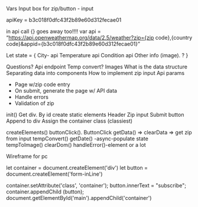 Vars
Input box for zip/button - input

apiKey = b3c018f0dfc43f2b89e60d312fecae01


in api call {} goes away too!!!!
var api = “https://api.openweathermap.org/data/2.5/weather?zip={zip code},{country code}&appid={b3c018f0dfc43f2b89e60d312fecae01}”

Let state = {
	City- api
	Temperature api
	Condition api
	Other info (image). ?
}




Questions?
Api endpoint
Temp convert?
Images
What is the data structure
Separating data into components
How to implement zip input
Api params


- Page w/zip code entry
- On submit, generate the page w/ API data
- Handle errors
- Validation of zip


init()
Get div. By id
 create static elements
Header
Zip input
Submit button
Append to div
Assign the container class (classiest)

createElements()
buttonClick().  ButtonClick getData() => clearData => get zip from input
tempConvert()
getDate()	-async-populate state 		
tempToImage()
clearDom()
handleError()-element or a lot


Wireframe for pc

let container = document.createElement('div')
let button = document.createElement('form-inLine')

container.setAttribute('class', 'container');
button.innerText = "subscribe";
container.appendChild (button);
document.getElementById('main').appendChild('container')
